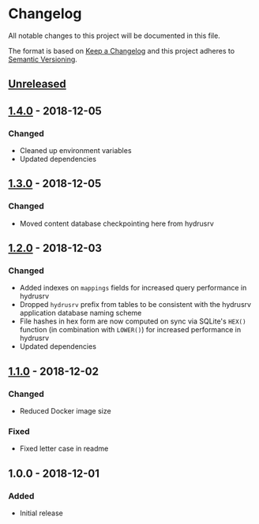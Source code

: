 # Changelog

All notable changes to this project will be documented in this file.

The format is based on [Keep a Changelog](http://keepachangelog.com/en/1.0.0/)
and this project adheres to [Semantic Versioning](http://semver.org/spec/v2.0.0.html).

## [Unreleased]

## [1.4.0] - 2018-12-05

### Changed

+ Cleaned up environment variables
+ Updated dependencies

## [1.3.0] - 2018-12-05

### Changed

+ Moved content database checkpointing here from hydrusrv

## [1.2.0] - 2018-12-03

### Changed

+ Added indexes on `mappings` fields for increased query performance in
  hydrusrv
+ Dropped `hydrusrv` prefix from tables to be consistent with the hydrusrv
  application database naming scheme
+ File hashes in hex form are now computed on sync via SQLite's `HEX()`
  function (in combination with `LOWER()`) for increased performance in
  hydrusrv
+ Updated dependencies

## [1.1.0] - 2018-12-02

### Changed

+ Reduced Docker image size

### Fixed

+ Fixed letter case in readme

## 1.0.0 - 2018-12-01

### Added

+ Initial release

[Unreleased]: https://github.com/mserajnik/hydrusrv-sync/compare/1.4.0...develop
[1.4.0]: https://github.com/mserajnik/hydrusrv-sync/compare/1.3.0...1.4.0
[1.3.0]: https://github.com/mserajnik/hydrusrv-sync/compare/1.2.0...1.3.0
[1.2.0]: https://github.com/mserajnik/hydrusrv-sync/compare/1.1.0...1.2.0
[1.1.0]: https://github.com/mserajnik/hydrusrv-sync/compare/1.0.0...1.1.0
